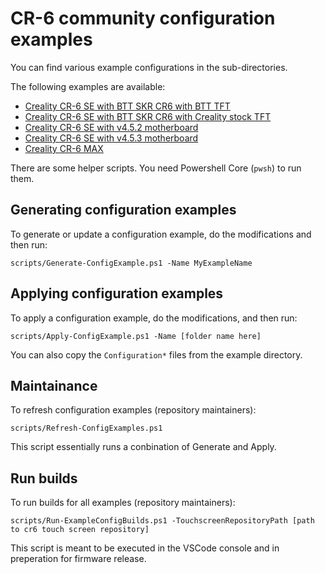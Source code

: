 # CR-6 community configuration examples

You can find various example configurations in the sub-directories.

The following examples are available: 

- [Creality CR-6 SE with BTT SKR CR6 with BTT TFT](./btt-skr-cr6-with-btt-tft)
- [Creality CR-6 SE with BTT SKR CR6 with Creality stock TFT](./btt-skr-cr6-with-btt-tft)
- [Creality CR-6 SE with v4.5.2 motherboard](./cr6-se-v4.5.2-mb)
- [Creality CR-6 SE with v4.5.3 motherboard](./cr6-se-v4.5.3-mb)
- [Creality CR-6 MAX](./cr6-max)

There are some helper scripts. You need Powershell Core (`pwsh`) to run them.

## Generating configuration examples
To generate or update a configuration example, do the modifications and then run:

    scripts/Generate-ConfigExample.ps1 -Name MyExampleName

## Applying configuration examples
To apply a configuration example, do the modifications, and then run:

    scripts/Apply-ConfigExample.ps1 -Name [folder name here]


You can also copy the `Configuration*` files from the example directory.

## Maintainance

To refresh configuration examples (repository maintainers):

    scripts/Refresh-ConfigExamples.ps1

This script essentially runs a conbination of Generate and Apply.

## Run builds

To run builds for all examples (repository maintainers):

    scripts/Run-ExampleConfigBuilds.ps1 -TouchscreenRepositoryPath [path to cr6 touch screen repository]

This script is meant to be executed in the VSCode console and in preperation for firmware release.

